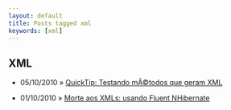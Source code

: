 ```yaml
---
layout: default
title: Posts tagged xml
keywords: [xml]
---
```

<h2 class="category">XML</h2>
<ul class="posts">
<li>
<p>
<span class="date">05/10/2010</span> &raquo;
<a href="/blog/quick-tip-testando-metodos-que-geram-xml">QuickTip: Testando mÃ©todos que geram XML</a>
</p>
</li>
<li>
<p>
<span class="date">01/10/2010</span> &raquo;
<a href="/blog/morte-aos-xmls-usando-fluent-nhibernate">Morte aos XMLs: usando Fluent NHibernate</a>
</p>
</li>
</ul>
